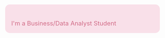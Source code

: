 <div style="background-color: #f9e0e9; padding: 20px; border-radius: 15px;">

<div style="display: inline-block; border-right: 2px solid #d16b86; font-size: 26px; white-space: nowrap; overflow: hidden; color: #d16b86; animation: typing 3s steps(30, end), blink-caret 0.75s step-end infinite;">
  Hello, it's Sakshi
</div>

<br/>

<div style="display: inline-block; border-right: 2px solid #d16b86; font-size: 20px; white-space: nowrap; overflow: hidden; color: #d16b86; animation: typing2 4s steps(40, end) 3s forwards, blink-caret 0.75s step-end infinite;">
  I'm a Business/Data Analyst Student
</div>

</div>

<style>
@keyframes typing {
  from { width: 0 }
  to { width: 100% }
}
@keyframes typing2 {
  from { width: 0 }
  to { width: 100% }
}
@keyframes blink-caret {
  from, to { border-color: transparent }
  50% { border-color: #d16b86; }
}
</style>
